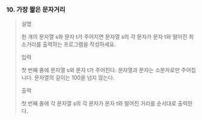 ### 10. 가장 짧은 문자거리
>설명
>
>한 개의 문자열 s와 문자 t가 주어지면 문자열 s의 각 문자가 문자 t와 떨어진 최소거리를 출력하는 프로그램을 작성하세요.
>
>입력
>
>첫 번째 줄에 문자열 s와 문자 t가 주어진다. 문자열과 문자는 소문자로만 주어집니다.
>문자열의 길이는 100을 넘지 않는다.
>
>출력
>
>첫 번째 줄에 각 문자열 s의 각 문자가 문자 t와 떨어진 거리를 순서대로 출력한다.